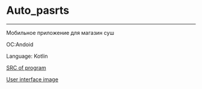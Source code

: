 # Auto_pasrts
--- 
Мобильное приложение для магазин суш

OC:Andoid

Language: Kotlin

[SRC of program](Requirements/SRC.md)

[User interface image](Mockups)
